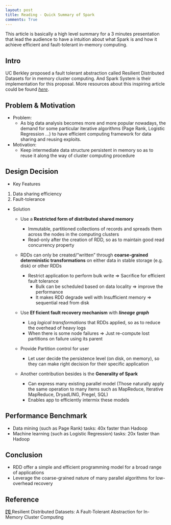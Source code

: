 ```yaml
---
layout: post
title: Reading - Quick Summary of Spark
comments: True
---
```


This article is basically a high level summary for a 3 minutes presentation that lead the audience to have a intuition about what Spark is and how it achieve efficient and fault-tolerant in-memory computing.

## Intro

UC Berkley proposed a fault tolerant abstraction called Resilient Distributed Datasets for in memory cluster computing. And Spark System is their implementation for this proposal. More resources about this inspiring article could be found [*here*](https://www.usenix.org/conference/nsdi12/technical-sessions/presentation/zaharia).

## Problem & Motivation
* Problem:
    * As big data analysis becomes more and more popular nowadays, the demand for some particular iterative algorithms (Page Rank, Logistic Regression ...) to have efficient computing framework for data sharing and reusing exploits.  
* Motivation:
    * Keep intermediate data structure persistent in memory so as to reuse it along the way of cluster computing procedure

## Design Decision
* Key Features
1. Data sharing efficiency
2. Fault-tolerance
* Solution
    * Use a **Restricted form of distributed shared memory**
        * Immutable, partitioned collections of records and spreads them across the nodes in the computing clusters
        * Read-only after the creation of RDD, so as to maintain good read concurrency property

    * RDDs can only be created/“written” through **coarse-grained deterministic transformations** on either data in stable storage (e.g. disk) or other RDDs
        * Restrict application to perform bulk write => Sacrifice for efficient fault tolerance
            * Bulk can be scheduled based on data locality => improve the performance
            * It makes RDD degrade well with Insufficient memory => sequential read from disk

    * Use **Ef ficient fault recovery mechanism** with ***lineage graph***
        * Log *logical transformations* that RDDs applied, so as to reduce the overhead of heavy logs
        * When there is some node failures => Just re-compute lost partitions on failure using its parent

    * Provide Partition control for user
        * Let user decide the persistence level (on disk, on memory), so they can make right decision for their specific application

    * Another contribution besides is the **Generality of Spark**
        * Can express many existing parallel model (Those naturally apply the same operation to many items such as MapReduce, Iterative MapReduce, DryadLING, Pregel, SQL)
        * Enables app to efficiently intermix these models
## Performance Benchmark
* Data mining (such as Page Rank) tasks: 40x faster than Hadoop
* Machine learning (such as Logistic Regression) tasks: 20x faster than Hadoop

## Conclusion
* RDD offer a simple and efficient programming model for a broad range of applications
* Leverage the coarse-grained nature of many parallel algorithms for low-overhead recovery

## Reference
[ **[1]** ](https://www.cs.berkeley.edu/~matei/papers/2012/nsdi_spark.pdf) Resilient Distributed Datasets: A Fault-Tolerant Abstraction for In-Memory Cluster Computing
